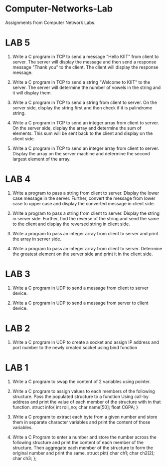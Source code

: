# Computer-Networks-Lab
Assignments from Computer Network Labs. 


# LAB 5

1. Write a C program in TCP to send a message "Hello KIIT" from client to server. The server will display the message and then send a response message "Thank you" to the client. The client will display the response message.

2. Write a C program in TCP to send a string "Welcome to KIIT" to the server. The server will determine the number of vowels in the string and it will display them.

3. Write a C program in TCP to send a string from client to server. On the server side, display the string first and then check if it is palindrome string.

4. Write a C program in TCP to send an integer array from client to server. On the server side, display the array and determine the sum of elements. This sum will be sent back to the client and display on the client side.

5. Write a C program in TCP to send an integer array from client to server. Display the array on the server machine and determine the second largest element of the array.

# LAB 4

1. Write a program to pass a string from client to server. Display the lower case message in the server. Further, convert the message from lower case to upper case and display the converted message in client side.

2. Write a program to pass a string from client to server. Display the string in server side. Further, find the reverse of the string and send the same to the client and display the  reversed string in client side.

3. Write a program to pass an integer array from client to server and print the array in server side.

4. Write a program to pass an integer array from client to server. Determine the greatest element on the server side and print it in the client side.

# LAB 3

1. Write a C program in UDP to send a message from client to server device.

2. Write a C program in UDP to send a message from server to client device.

# LAB 2

1. Write a C program in UDP to create a socket and assign IP address and port number to the newly created socket using bind function

# LAB 1

1. Write a C program to swap the content of 2 variables using pointer.

2. Write a C program to assign values to each members of the following structure. Pass the populated structure to a function Using call-by address and print the value of each member of the structure with in that function.
struct info{
int roll_no;
char name[50];
float CGPA;
}

3. Write a C program to extract each byte from a given number and store them in separate character variables and print the content of those variables.

4. Write a C Program to enter a number and store the number across the following structure and print the content of each member of the structure. Then aggregate each member of the structure to form the original number and print the same.
struct pkt{
char ch1;
char ch2[2];
char ch3;
};
